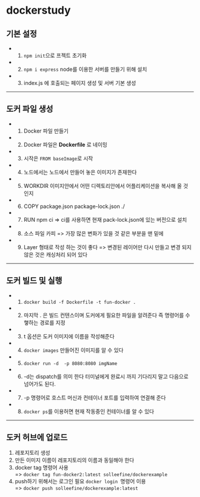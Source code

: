 # dockerstudy
## 기본 설정
 - 1. `npm init`으로 프젝트 초기화
 - 2. `npm i express` node를 이용한 서버를 만들기 위해 설치
 - 3. index.js 에 호출되는 페이지 생성 및 서버 기본 생성 
  ---
  ## 도커 파일 생성
  - 1. Docker 파일 만들기
  - 2. Docker 파일은 **Dockerfile** 로 네이밍 
  - 3. 시작은 `FROM baseImage`로 시작
  - 4. 노드에서는 노드에서 만들어 놓은 이미지가 존재한다 
  - 5. WORKDIR 이미지안에서 어떤 디렉토리안에서 어플리케이션을 복사해 올 것 인지
  - 6. COPY package.json package-lock.json ./
  - 7. RUN npm ci => ci를 사용하면 현재 pack-lock.json에 있는 버전으로 설치
  - 8. 소스 파일 카피 => 가장 많은 변화가 있을 것 같은 부분을 맨 밑에
  - 9. Layer 형태로 작성 하는 것이 좋다 => 변경된 레이어만 다시 만들고 변경 되지  않은 것은 캐싱처리 되어 있다
  ---
   ## 도커  빌드 및 실행
  - 1. `docker build -f Dockerfile -t fun-docker .` 
  - 2. 마지막 . 은 빌드 컨텐스이며 도커에게 필요한 파일을 알려준다 즉 명령어를 수햏하는 경로를 지정
  - 3. t 옵션은 도커 이미지에 이름을 작성해준다   
  - 4. `docker images` 만들어진 이미지를 알 수 있다
  - 5. `docker run -d  -p 8080:8080 imgName`
  - 6. -d는 dispatch를 의미 한다 터미널에게 완료시 까지 기다리지 말고 다음으로 넘어가도 된다. 
  - 7. -p 명령어로 호스트 머신과 컨테이너 포트를 입력하여 연결해 준다
  - 8. `docker ps`를 이용허면 현재 작동중인 컨테이너를 알 수 있다
  ---
  ## 도커 허브에 업로드 
  1. 레포지토리 생성
  2. 만든 이미지 이름이 레포지토리의 이름과 동일해야 한다
  3. docker tag 명령어 사용  
     => `docker tag fun-docker2:latest solleefine/dockerexample` 
  4. push하기 위해서는 로그인 필요 `docker login `명령어 이용  
     => `docker push solleefine/dockerexample:latest`